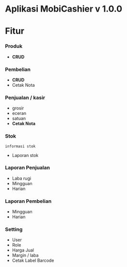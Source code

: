 
# Aplikasi MobiCashier v 1.0.0

# Fitur

### Produk
  - **CRUD**

### Pembelian
  - **CRUD** 
  - Cetak Nota
  
### Penjualan / **kasir**
  - grosir 
  - eceran
  - satuan
  - **Cetak Nota**

### Stok
   `` informasi stok  `` 
   - Laporan stok 


 ### Laporan Penjualan
- Laba rugi
- Mingguan
- Harian

### Laporan Pembelian
- Mingguan
- Harian

### Setting
 - User
 - Role
 - Harga Jual
 - Margin / laba
 - Cetak Label Barcode
